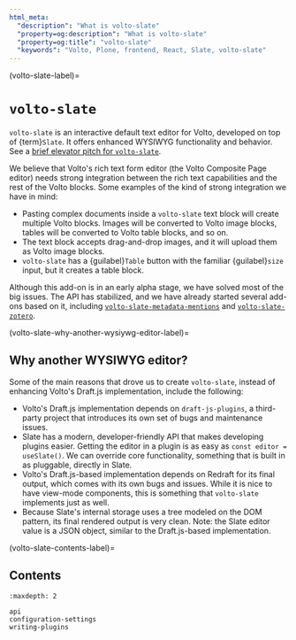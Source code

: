 ```yaml
---
html_meta:
  "description": "What is volto-slate"
  "property=og:description": "What is volto-slate"
  "property=og:title": "volto-slate"
  "keywords": "Volto, Plone, frontend, React, Slate, volto-slate"
---
```


(volto-slate-label)=

# `volto-slate`

`volto-slate` is an interactive default text editor for Volto, developed on top of {term}`Slate`.
It offers enhanced WYSIWYG functionality and behavior.
See a [brief elevator pitch for `volto-slate`](https://youtu.be/SOz-rk5e4_w).

We believe that Volto's rich text form editor (the Volto Composite Page editor) needs strong integration between the rich text capabilities and the rest of the Volto blocks.
Some examples of the kind of strong integration we have in mind:

-   Pasting complex documents inside a `volto-slate` text block will create multiple Volto blocks.
    Images will be converted to Volto image blocks, tables will be converted to Volto table blocks, and so on.
-   The text block accepts drag-and-drop images, and it will upload them as Volto image blocks.
-   `volto-slate` has a {guilabel}`Table` button with the familiar {guilabel}`size` input, but it creates a table block.

Although this add-on is in an early alpha stage, we have solved most of the big issues.
The API has stabilized, and we have already started several add-ons based on it, including [`volto-slate-metadata-mentions`](https://github.com/eea/volto-slate-metadata-mentions/) and [`volto-slate-zotero`](https://github.com/eea/volto-slate-zotero).


(volto-slate-why-another-wysiywg-editor-label)=

## Why another WYSIWYG editor?

Some of the main reasons that drove us to create `volto-slate`, instead of enhancing Volto's Draft.js implementation, include the following:

-   Volto's Draft.js implementation depends on `draft-js-plugins`, a third-party project that introduces its own set of bugs and maintenance issues.
-   Slate has a modern, developer-friendly API that makes developing plugins easier.
    Getting the editor in a plugin is as easy as `const editor = useSlate()`.
    We can override core functionality, something that is built in as pluggable, directly in Slate.
-   Volto's Draft.js-based implementation depends on Redraft for its final output, which comes with its own bugs and issues.
    While it is nice to have view-mode components, this is something that `volto-slate` implements just as well.
-   Because Slate's internal storage uses a tree modeled on the DOM pattern, its final rendered output is very clean.
    Note: the Slate editor value is a JSON object, similar to the Draft.js-based implementation.


(volto-slate-contents-label)=

## Contents

```{toctree}
:maxdepth: 2

api
configuration-settings
writing-plugins
```
